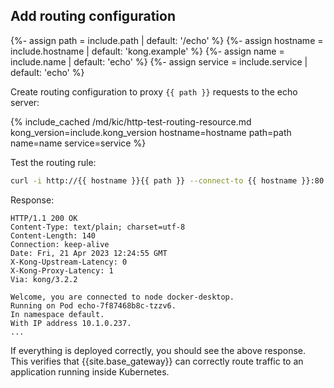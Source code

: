 ## Add routing configuration

{%- assign path = include.path | default: '/echo' %}
{%- assign hostname = include.hostname | default: 'kong.example' %}
{%- assign name = include.name | default: 'echo' %}
{%- assign service = include.service | default: 'echo' %}

Create routing configuration to proxy `{{ path }}` requests to the echo server:

{% include_cached /md/kic/http-test-routing-resource.md kong_version=include.kong_version hostname=hostname path=path name=name service=service %}

Test the routing rule:

```bash
curl -i http://{{ hostname }}{{ path }} --connect-to {{ hostname }}:80:${{PROXY_IP##http://}
```
Response:
```text
HTTP/1.1 200 OK
Content-Type: text/plain; charset=utf-8
Content-Length: 140
Connection: keep-alive
Date: Fri, 21 Apr 2023 12:24:55 GMT
X-Kong-Upstream-Latency: 0
X-Kong-Proxy-Latency: 1
Via: kong/3.2.2

Welcome, you are connected to node docker-desktop.
Running on Pod echo-7f87468b8c-tzzv6.
In namespace default.
With IP address 10.1.0.237.
...
```

If everything is deployed correctly, you should see the above response.
This verifies that {{site.base_gateway}} can correctly route traffic to an application running
inside Kubernetes.
